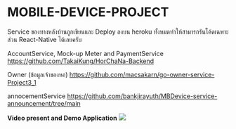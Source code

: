 # MOBILE-DEVICE-PROJECT
Service ของทางหลังบ้านถูกเขียนและ Deploy ลงบน heroku ทั้งหมดทำให้สามารถรันโค้ดเฉพาะส่วน React-Native ได้เลยครับ

AccountService, Mock-up Meter and PaymentService 
https://github.com/TakaiKung/HorChaNa-Backend

Owner (ข้อมูลเจ้าของหอ)
https://github.com/macsakarn/go-owner-service-Project3_1

annocementService
https://github.com/bankjirayuth/MBDevice-service-announcement/tree/main

**Video present and Demo Application**
[![](https://media.discordapp.net/attachments/933341907982102590/952593750289428561/unknown.png)](https://www.youtube.com/embed/zFq-tKBHZCQ)
